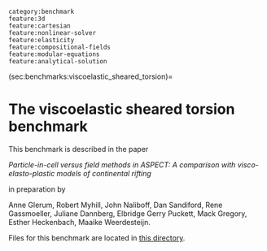 ```{tags}
category:benchmark
feature:3d
feature:cartesian
feature:nonlinear-solver
feature:elasticity
feature:compositional-fields
feature:modular-equations
feature:analytical-solution
```

(sec:benchmarks:viscoelastic_sheared_torsion)=
# The viscoelastic sheared torsion benchmark

This benchmark is described in the paper

*Particle-in-cell versus field methods in ASPECT: A comparison with visco-elasto-plastic models of continental rifting*

in preparation by

Anne Glerum,
Robert Myhill,
John Naliboff,
Dan Sandiford,
Rene Gassmoeller,
Juliane Dannberg,
Elbridge Gerry Puckett,
Mack Gregory,
Esther Heckenbach,
Maaike Weerdesteijn.

Files for this benchmark are located in
[this directory](https://github.com/geodynamics/aspect/tree/main/benchmarks/viscoelastic_sheared_torsion).
